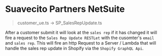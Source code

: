 # Suavecito Partners NetSuite

> customer_ue.ts -> SP_SalesRepUpdate.ts

After a customer submit it will look at the `sales rep` if it has changed it will fire a request to the `Sales Rep Update RESTLet` with the cusomter's `email` and `sales rep`. This will fire an http Request to a Server / Lambda that will handle the sales rep update in Shopify via the `Shopify GraphQL Api`.
